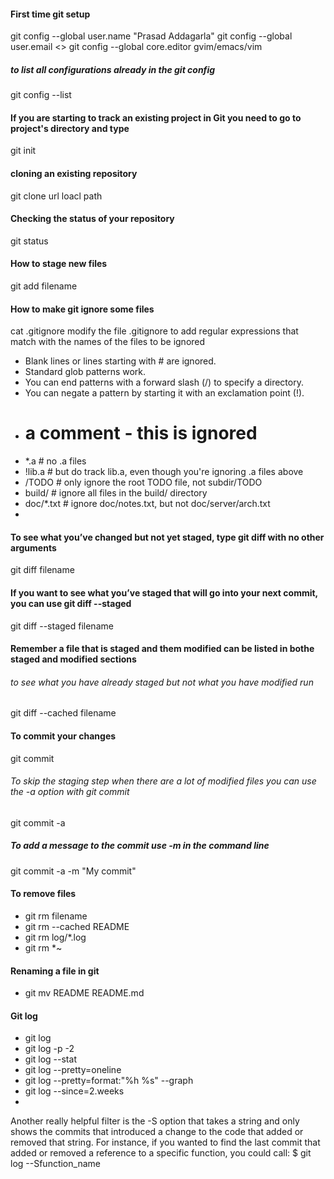 #### First time git setup
git config --global user.name "Prasad Addagarla"
git config --global user.email <>
git config --global core.editor gvim/emacs/vim
##### to list all configurations already in the git config
git config --list 

#### If you are starting to track an existing project in Git you need to go to project's directory and type
 git init
#### cloning an existing repository
 git clone url loacl path
#### Checking the status of your repository
 git status
#### How to stage new files
 git add filename
#### How to make git ignore some files
 cat .gitignore
 modify the file .gitignore to add regular expressions that match with the names of the files to be ignored
* Blank lines or lines starting with # are ignored.
* Standard glob patterns work.
* You can end patterns with a forward slash (/) to specify a directory.
* You can negate a pattern by starting it with an exclamation point (!).
* # a comment - this is ignored
* *.a # no .a files
* !lib.a # but do track lib.a, even though you're ignoring .a files above
* /TODO # only ignore the root TODO file, not subdir/TODO
* build/ # ignore all files in the build/ directory
* doc/*.txt # ignore doc/notes.txt, but not doc/server/arch.txt  
* 

#### To see what you’ve changed but not yet staged, type git diff with no other arguments
git diff filename
#### If you want to see what you’ve staged that will go into your next commit, you can use git diff --staged
git diff --staged filename
#### Remember a file that is staged and them modified can be listed in bothe staged and modified sections
###### to see what you have already staged but not what you have modified run
git diff --cached filename
#### To commit your changes 
git commit
###### To skip the staging step when there are a lot of modified files you can use the -a option with git commit
git commit -a
##### To add a message to the commit use -m in the command line
git commit -a -m "My commit"
#### To remove files
* git rm filename
* git rm --cached README
* git rm log/\*.log
* git rm \*~

#### Renaming a file in git
* git mv README README.md

#### Git log
* git log
* git log -p -2
* git log --stat
* git log --pretty=oneline
* git log --pretty=format:"%h %s" --graph
* git log --since=2.weeks
* 

Another really helpful filter is the -S option that takes a string and only shows the commits that introduced a
change to the code that added or removed that string. For instance, if you wanted to find the last commit that added or
removed a reference to a specific function, you could call:
$ git log --Sfunction_name





